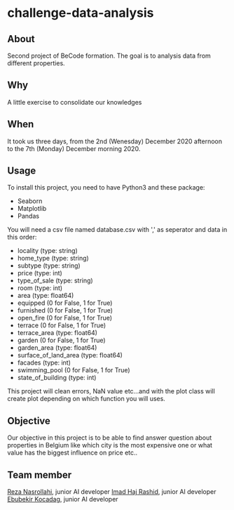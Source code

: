 # challenge-data-analysis
## About
Second project of BeCode formation. The goal is to analysis data from different properties.

## Why
A little exercise to consolidate our knowledges

## When

It took us  three days, from the 2nd (Wenesday) December 2020 afternoon to the 7th (Monday) December morning 2020.

## Usage

To install this project, you need to have Python3 and these package:

 - Seaborn
 - Matplotlib
 - Pandas
 
You will need a csv file named database.csv with ',' as seperator and data in this order:

  - locality (type: string)
  - home_type (type: string)
  - subtype (type: string)
  - price (type: int)
  - type_of_sale (type: string)
  - room (type: int)
  - area (type: float64)
  - equipped (0 for False, 1 for True)
  - furnished (0 for False, 1 for True)
  - open_fire (0 for False, 1 for True)
  - terrace (0 for False, 1 for True)
  - terrace_area (type: float64)
  - garden (0 for False, 1 for True)
  - garden_area (type: float64)
  - surface_of_land_area (type: float64)
  - facades (type: int)
  - swimming_pool (0 for False, 1 for True)
  - state_of_building (type: int)
  
 This project will clean errors, NaN value etc...and with the plot class will create plot depending on which function you will uses.
 
 ## Objective 
Our objective in this project is to be able to find answer question about properties in Belgium like which city is the most expensive one or what value has the biggest influence on price etc..

## Team member

[Reza Nasrollahi](https://github.com/RezaNasrollahi), junior AI developer
[Imad Haj Rashid](https://github.com/hajrashidimad), junior AI developer
[Ebubekir Kocadag](https://github.com/EbubekirKocadag), junior AI developer
